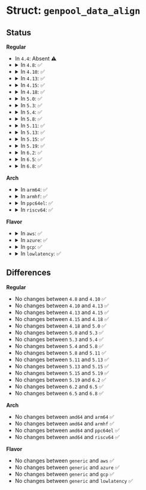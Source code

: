 # Struct: <code>genpool_data_align</code>

## Status
<b>Regular</b>
<ul>
<li>
In <code>4.4</code>: Absent ⚠️
</li>
<li>
<details>
<summary>In <code>4.8</code>: ✅</summary>

```c
struct genpool_data_align {
    int align;
};
```
</details>
</li>
<li>
<details>
<summary>In <code>4.10</code>: ✅</summary>

```c
struct genpool_data_align {
    int align;
};
```
</details>
</li>
<li>
<details>
<summary>In <code>4.13</code>: ✅</summary>

```c
struct genpool_data_align {
    int align;
};
```
</details>
</li>
<li>
<details>
<summary>In <code>4.15</code>: ✅</summary>

```c
struct genpool_data_align {
    int align;
};
```
</details>
</li>
<li>
<details>
<summary>In <code>4.18</code>: ✅</summary>

```c
struct genpool_data_align {
    int align;
};
```
</details>
</li>
<li>
<details>
<summary>In <code>5.0</code>: ✅</summary>

```c
struct genpool_data_align {
    int align;
};
```
</details>
</li>
<li>
<details>
<summary>In <code>5.3</code>: ✅</summary>

```c
struct genpool_data_align {
    int align;
};
```
</details>
</li>
<li>
<details>
<summary>In <code>5.4</code>: ✅</summary>

```c
struct genpool_data_align {
    int align;
};
```
</details>
</li>
<li>
<details>
<summary>In <code>5.8</code>: ✅</summary>

```c
struct genpool_data_align {
    int align;
};
```
</details>
</li>
<li>
<details>
<summary>In <code>5.11</code>: ✅</summary>

```c
struct genpool_data_align {
    int align;
};
```
</details>
</li>
<li>
<details>
<summary>In <code>5.13</code>: ✅</summary>

```c
struct genpool_data_align {
    int align;
};
```
</details>
</li>
<li>
<details>
<summary>In <code>5.15</code>: ✅</summary>

```c
struct genpool_data_align {
    int align;
};
```
</details>
</li>
<li>
<details>
<summary>In <code>5.19</code>: ✅</summary>

```c
struct genpool_data_align {
    int align;
};
```
</details>
</li>
<li>
<details>
<summary>In <code>6.2</code>: ✅</summary>

```c
struct genpool_data_align {
    int align;
};
```
</details>
</li>
<li>
<details>
<summary>In <code>6.5</code>: ✅</summary>

```c
struct genpool_data_align {
    int align;
};
```
</details>
</li>
<li>
<details>
<summary>In <code>6.8</code>: ✅</summary>

```c
struct genpool_data_align {
    int align;
};
```
</details>
</li>
</ul>
<b>Arch</b>
<ul>
<li>
<details>
<summary>In <code>arm64</code>: ✅</summary>

```c
struct genpool_data_align {
    int align;
};
```
</details>
</li>
<li>
<details>
<summary>In <code>armhf</code>: ✅</summary>

```c
struct genpool_data_align {
    int align;
};
```
</details>
</li>
<li>
<details>
<summary>In <code>ppc64el</code>: ✅</summary>

```c
struct genpool_data_align {
    int align;
};
```
</details>
</li>
<li>
<details>
<summary>In <code>riscv64</code>: ✅</summary>

```c
struct genpool_data_align {
    int align;
};
```
</details>
</li>
</ul>
<b>Flavor</b>
<ul>
<li>
<details>
<summary>In <code>aws</code>: ✅</summary>

```c
struct genpool_data_align {
    int align;
};
```
</details>
</li>
<li>
<details>
<summary>In <code>azure</code>: ✅</summary>

```c
struct genpool_data_align {
    int align;
};
```
</details>
</li>
<li>
<details>
<summary>In <code>gcp</code>: ✅</summary>

```c
struct genpool_data_align {
    int align;
};
```
</details>
</li>
<li>
<details>
<summary>In <code>lowlatency</code>: ✅</summary>

```c
struct genpool_data_align {
    int align;
};
```
</details>
</li>
</ul>

## Differences
<b>Regular</b>
<ul>
<li>
No changes between <code>4.8</code> and <code>4.10</code> ✅
</li>
<li>
No changes between <code>4.10</code> and <code>4.13</code> ✅
</li>
<li>
No changes between <code>4.13</code> and <code>4.15</code> ✅
</li>
<li>
No changes between <code>4.15</code> and <code>4.18</code> ✅
</li>
<li>
No changes between <code>4.18</code> and <code>5.0</code> ✅
</li>
<li>
No changes between <code>5.0</code> and <code>5.3</code> ✅
</li>
<li>
No changes between <code>5.3</code> and <code>5.4</code> ✅
</li>
<li>
No changes between <code>5.4</code> and <code>5.8</code> ✅
</li>
<li>
No changes between <code>5.8</code> and <code>5.11</code> ✅
</li>
<li>
No changes between <code>5.11</code> and <code>5.13</code> ✅
</li>
<li>
No changes between <code>5.13</code> and <code>5.15</code> ✅
</li>
<li>
No changes between <code>5.15</code> and <code>5.19</code> ✅
</li>
<li>
No changes between <code>5.19</code> and <code>6.2</code> ✅
</li>
<li>
No changes between <code>6.2</code> and <code>6.5</code> ✅
</li>
<li>
No changes between <code>6.5</code> and <code>6.8</code> ✅
</li>
</ul>
<b>Arch</b>
<ul>
<li>
No changes between <code>amd64</code> and <code>arm64</code> ✅
</li>
<li>
No changes between <code>amd64</code> and <code>armhf</code> ✅
</li>
<li>
No changes between <code>amd64</code> and <code>ppc64el</code> ✅
</li>
<li>
No changes between <code>amd64</code> and <code>riscv64</code> ✅
</li>
</ul>
<b>Flavor</b>
<ul>
<li>
No changes between <code>generic</code> and <code>aws</code> ✅
</li>
<li>
No changes between <code>generic</code> and <code>azure</code> ✅
</li>
<li>
No changes between <code>generic</code> and <code>gcp</code> ✅
</li>
<li>
No changes between <code>generic</code> and <code>lowlatency</code> ✅
</li>
</ul>
